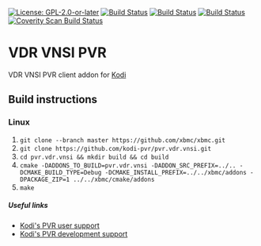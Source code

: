 [![License: GPL-2.0-or-later](https://img.shields.io/badge/License-GPL%20v2+-blue.svg)](LICENSE.md)
[![Build Status](https://travis-ci.org/kodi-pvr/pvr.vdr.vnsi.svg?branch=Matrix)](https://travis-ci.org/kodi-pvr/pvr.vdr.vnsi/branches)
[![Build Status](https://dev.azure.com/teamkodi/kodi-pvr/_apis/build/status/kodi-pvr.pvr.vdr.vnsi?branchName=Matrix)](https://dev.azure.com/teamkodi/kodi-pvr/_build/latest?definitionId=69&branchName=Matrix)
[![Build Status](https://jenkins.kodi.tv/view/Addons/job/kodi-pvr/job/pvr.vdr.vnsi/job/Matrix/badge/icon)](https://jenkins.kodi.tv/blue/organizations/jenkins/kodi-pvr%2Fpvr.vdr.vnsi/branches/)
[![Coverity Scan Build Status](https://scan.coverity.com/projects/5120/badge.svg)](https://scan.coverity.com/projects/5120)

# VDR VNSI PVR
VDR VNSI PVR client addon for [Kodi](https://kodi.tv)

## Build instructions

### Linux

1. `git clone --branch master https://github.com/xbmc/xbmc.git`
2. `git clone https://github.com/kodi-pvr/pvr.vdr.vnsi.git`
3. `cd pvr.vdr.vnsi && mkdir build && cd build`
4. `cmake -DADDONS_TO_BUILD=pvr.vdr.vnsi -DADDON_SRC_PREFIX=../.. -DCMAKE_BUILD_TYPE=Debug -DCMAKE_INSTALL_PREFIX=../../xbmc/addons -DPACKAGE_ZIP=1 ../../xbmc/cmake/addons`
5. `make`

##### Useful links

* [Kodi's PVR user support](https://forum.kodi.tv/forumdisplay.php?fid=169)
* [Kodi's PVR development support](https://forum.kodi.tv/forumdisplay.php?fid=136)
